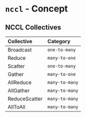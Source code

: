 # `nccl` - Concept

## NCCL Collectives

| Collective    | Category       |
| :------------ | :------------- |
| Broadcast     | `one-to-many`  |
| Reduce        | `many-to-one`  |
| Scatter       | `one-to-many`  |
| Gather        | `many-to-one`  |
| AllReduce     | `many-to-many` |
| AllGather     | `many-to-many` |
| ReduceScatter | `many-to-many` |
| AllToAll      | `many-to-many` |
